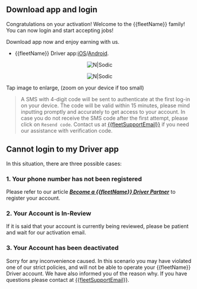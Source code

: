 ## Download app and login 

Congratulations on your activation! Welcome to the {{fleetName}} family! You can now login and start accepting jobs!

Download app now and enjoy earning with us.

- {{fleetName}} Driver app:[iOS]({{appleStoreLink}})/[Android]({{androidStoreLink}}).

<div align=center>

![N|Sodic](https://static-qup.s3-us-west-1.amazonaws.com/gif/driver-qr-code.jpg ':size=200')

![N|Sodic](https://static-qup.s3-us-west-1.amazonaws.com/gif/driver-log-in.PNG)

</div>

Tap image to enlarge, (zoom on your device if too small)

> A SMS with 4-digit code will be sent to authenticate at the first log-in on your device. The code will be valid within 15 minutes, please mind inputting promptly and accurately to get access to your account.
> In case you do not receive the SMS code after the first attempt, please click on `Resend code`.
> Contact us at <a href="mailto:{{fleetSupportEmail}}">{{fleetSupportEmail}}</a> if you need our assistance with verification code.

## Cannot login to my Driver app
In this situation, there are three possible cases:

<h3>1. Your phone number has not been registered</h3>

Please refer to our article <a href="#/driver/1-become-gojo-partner.md"><i><b>Become a {{fleetName}} Driver Partner</i></b></a> to register your account. 

<h3>2. Your Account is In-Review</h3>

If it is said that your account is currently being reviewed, please be patient and wait for our activation email.

<h3>3. Your Account has been deactivated</h3>

Sorry for any inconvenience caused. In this scenario you may have violated one of our strict policies, and will not be able to operate your {{fleetName}} Driver account. We have also informed you of the reason why. If you have questions please contact at <a href="mailto:{{fleetSupportEmail}}">{{fleetSupportEmail}}</a>.

